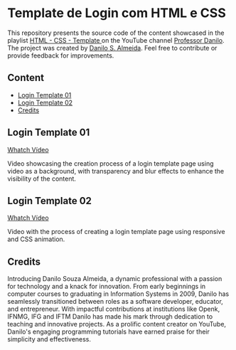 # Template de Login com HTML e CSS

This repository presents the source code of the content showcased in the playlist [HTML - CSS - Template ](https://www.youtube.com/watch?v=m5exKA2VXDU&list=PLi-pH2tKqA2AIwyCO00q0ULKNN_sWOTwc) on the YouTube channel [Professor Danilo](https://www.youtube.com/@professordaniloalmeida). The project was created by [Danilo S. Almeida](https://github.com/dsalinux).  Feel free to contribute or provide feedback for improvements.


## Content


* [Login Template 01](#login-template-01)
* [Login Template 02](#login-template-02)
* [Credits](#credits)

## Login Template 01

[Whatch Vídeo ](https://youtu.be/m5exKA2VXDU?si=zKCmEXIWt19hpf3L)

Video showcasing the creation process of a login template page using video as a background, with transparency and blur effects to enhance the visibility of the content.

## Login Template 02

[Whatch Vídeo ](https://youtu.be/dArtjM1ACVk)

Video with the process of creating a login template page using responsive and CSS animation.


## Credits

Introducing Danilo Souza Almeida, a dynamic professional with a passion for technology and a knack for innovation. From early beginnings in computer courses to graduating in Information Systems in 2009, Danilo has seamlessly transitioned between roles as a software developer, educator, and entrepreneur. With impactful contributions at institutions like Openk, IFNMG, IFG and IFTM Danilo has made his mark through dedication to teaching and innovative projects. As a prolific content creator on YouTube, Danilo's engaging programming tutorials have earned praise for their simplicity and effectiveness.